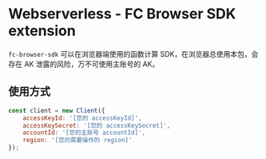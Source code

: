 # Webserverless - FC Browser SDK extension

`fc-browser-sdk` 可以在浏览器端使用的函数计算 SDK，在浏览器总使用本包，会存在 AK 泄露的风险，万不可使用主账号的 AK。

## 使用方式

```javascript
const client = new Client({
    accessKeyId: '[您的 accessKeyId]',
    accessKeySecret: '[您的 accessKeySecret]',
    accountId: '[您的主账号 accountId]',
    region: '[您的需要操作的 region]'
});
```